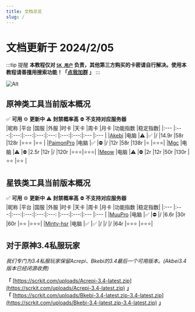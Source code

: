```yaml
---
title: 文档总览
slug: /
---
```


<head>
  <meta charset="utf-8" />
  <meta name="description" content="ScrkitDocs 官方教程，最全面的 原神辅助 中文参考文档。"/>
  <meta name="keywords" content="Akebi,Orin,Bkebi,Acrepi,PaimonPro,Unicore,Orin,KFC,Meow,Mgc"/>
  <meta name="author" content="Akebi,Orin,Bkebi,Acrepi,PaimonPro,Unicore,Orin,KFC,Meow,Mgc"/>
</head>

# 文档更新于 2024/2/05

:::tip 提醒
**本教程仅对 [`SK 用户`](https://scrkit.com) 负责，其他第三方购买的卡密请自行解决。使用本教程请善擅用搜索功能！「[点我加群](https://scrkit.com/qqgroup) 」**
:::

![Alt](https://repobeats.axiom.co/api/embed/c06d0314210e8d947c6e522ceec35dd5617335c1.svg "Repobeats analytics image")

## 原神类工具当前版本概况
✅ **可用** ⚙️ **更新中** ⚠️ **封禁概率高** ⛔ **不支持对应服务器**  
|昵称                              |平台 |国服 |外服  |时卡 |天卡  |周卡 |月卡  |功能指数 |稳定指数|
|:---                              |:---:|:---:|:---:|:---:|:---: |:---:|:---:|:---    |:---   |
|[Akebi](./akebi/start.md)         |电脑 |⚠️   |✅   |/    |14.9r |58r  |128r |⭐⭐⭐ |⭐⭐  |
|[PaimonPro](./paimonpro/start.md) |电脑 |✅   |⛔   |/    |12r   |58r  |138r |⭐      |⭐⭐⭐|
|[Mgc](./mgc/start.md)             |电脑 |⚠️   |⛔   |2.5r |12r   |/    |120r  |⭐⭐⭐|⭐⭐⭐|
|[Meow](./meow/start.md)           |电脑 |⚠️   |⛔   |2r   |12r   |50r  |130r |⭐⭐   |⭐⭐   |

## 星铁类工具当前版本概况
✅ **可用** ⚙️ **更新中** ⚠️ **封禁概率高** ⛔ **不支持对应服务器**  
|昵称                              |平台 |国服 |外服  |时卡 |天卡  |周卡 |月卡  |功能指数 |稳定指数|
|:---                              |:---:|:---:|:---:|:---:|:---: |:---:|:---:|:---    |:---   |
|[MuuPro](./muupro/start.md)       |电脑 |✅   |⛔   |/    |6.6r  |30r  |60r  |⭐⭐   |⭐⭐⭐|
|[Minty-hsr](./minty-hsr/start.md) |电脑 |✅   |✅   |/    |/     |/    |64r  |⭐⭐⭐ |⭐⭐⭐|

## 对于原神3.4私服玩家

*我们专门为3.4私服玩家保留Acrepi、Bkebi的3.4最后一个可用版本。(Akbei3.4版本已经闭源收费)*  

**「** [https://scrkit.com/uploads/Acrepi-3.4-latest.zip](https://scrkit.com/uploads/Acrepi-3.4-latest.zip) **」**  
**「** [https://scrkit.com/uploads/Bkebi-3.4-latest.zip-3.4-latest.zip](https://scrkit.com/uploads/Bkebi-3.4-latest.zip-3.4-latest.zip) **」**  